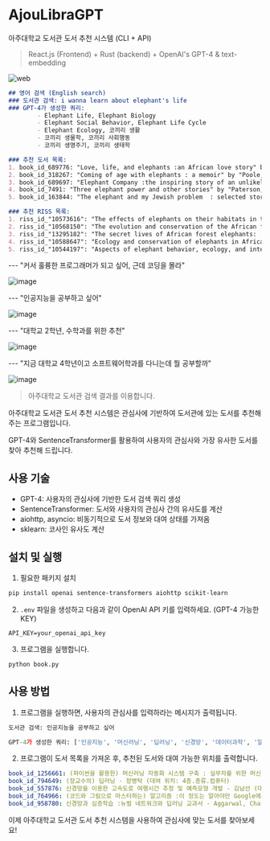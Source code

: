 # AjouLibraGPT

아주대학교 도서관 도서 추천 시스템 (CLI + API)

> React.js (Frontend) + Rust (backend) + OpenAI's GPT-4 & text-embedding

![web](https://github.com/Alfex4936/Ajou-Library-GPT/assets/2356749/2c6e5444-3e61-4147-b177-481c25f4430a)


```md
## 영어 검색 (English search)
### 도서관 검색: i wanna learn about elephant's life
### GPT-4가 생성한 쿼리:
        - Elephant Life, Elephant Biology
        - Elephant Social Behavior, Elephant Life Cycle
        - Elephant Ecology, 코끼리 생활
        - 코끼리 생물학, 코끼리 사회행동
        - 코끼리 생명주기, 코끼리 생태학

### 추천 도서 목록:
1. book_id_689776: "Love, life, and elephants :an African love story" by "Sheldrick, Dame Daphne", published by "New York :Farrar, Straus and Giroux,2012." (대여 위치: 3층.응용과학)
2. book_id_318267: "Coming of age with elephants : a memoir" by "Poole, Joyce", published by "New York : Hyperion,1996" (대여 위치: 4층.자연)
3. book_id_689697: "Elephant Company :the inspiring story of an unlikely hero and the animals who helped him save lives in World War II" by "Croke, Vicki", published by "New York :Random House,2014." (대여 위치: 2층.역사지리)
4. book_id_7491: "Three elephant power and other stories" by "Paterson, A. B", published by "Champaign, Ill. :Project Gutenberg" (현재 대여 불가)
5. book_id_163844: "The elephant and my Jewish problem  : selected stories andjournals, 1957-1987" by "Nissenson, Hugh", published by "New York  : Harper & Row ,1988." (대여 위치: 제1 보존서고)

### 추천 RISS 목록:
1. riss_id_"10573616": "The effects of elephants on their habitats in the Shimba Hills, Kenya" by "Kahumbu, Paula Gathoni", published by "Princeton University"
2. riss_id_"10568150": "The evolution and conservation of the African forest elephant" by "Eggert, Lori S", published by "University of California, San Diego"
3. riss_id_"13295182": "The secret lives of African forest elephants:  Using genetics, networks, and telemetry to understand sociality" by "Schuttler, Stephanie Grace", published by "University of Missouri - Columbia"
4. riss_id_"10588647": "Ecology and conservation of elephants in African rangelands" by "Gadd, Michelle Erin", published by "University of California, Davis"
5. riss_id_"10544197": "Aspects of elephant behavior, ecology, and interactions with humans (Conservation)" by "O'Connell, Caitlin Elizabeth", published by "University of California, Davis"
```

--- "커서 훌륭한 프로그래머가 되고 싶어, 근데 코딩을 몰라"

![image](https://user-images.githubusercontent.com/2356749/235857127-93c16a5e-f5ae-4541-ac4a-67eccf5a89e6.png)

--- "인공지능을 공부하고 싶어"

![image](https://user-images.githubusercontent.com/2356749/235364713-63d2531e-77fd-4e56-9868-9ee94ae8bd18.png)

--- "대학교 2학년, 수학과를 위한 추천"

![image](https://user-images.githubusercontent.com/2356749/235365448-4411d5f3-d736-431e-b902-26cdf0d0fde6.png)

--- "지금 대학교 4학년이고 소프트웨어학과를 다니는데 뭘 공부할까"

![image](https://user-images.githubusercontent.com/2356749/235365378-1936ce8b-a69a-44b4-9e01-bc1b021a1b95.png)

> 아주대학교 도서관 검색 결과를 이용합니다.

아주대학교 도서관 도서 추천 시스템은 관심사에 기반하여 도서관에 있는 도서를 추천해 주는 프로그램입니다.

GPT-4와 SentenceTransformer를 활용하여 사용자의 관심사와 가장 유사한 도서를 찾아 추천해 드립니다.

## 사용 기술

- GPT-4: 사용자의 관심사에 기반한 도서 검색 쿼리 생성
- SentenceTransformer: 도서와 사용자의 관심사 간의 유사도를 계산
- aiohttp, asyncio: 비동기적으로 도서 정보와 대여 상태를 가져옴
- sklearn: 코사인 유사도 계산

## 설치 및 실행

1. 필요한 패키지 설치
```bash
pip install openai sentence-transformers aiohttp scikit-learn
```

2. `.env` 파일을 생성하고 다음과 같이 OpenAI API 키를 입력하세요. (GPT-4 가능한 KEY)
```
API_KEY=your_openai_api_key
```

3. 프로그램을 실행합니다.
```bash
python book.py
```

## 사용 방법

1. 프로그램을 실행하면, 사용자의 관심사를 입력하라는 메시지가 출력됩니다.
```python
도서관 검색: 인공지능을 공부하고 싶어

GPT-4가 생성한 쿼리: ['인공지능', '머신러닝', '딥러닝', '신경망', '데이터과학', '알고리즘', '텐서플로우', '파이토치']
```

2. 프로그램이 도서 목록을 가져온 후, 추천된 도서와 대여 가능한 위치를 출력합니다.
```yaml
book_id_1256661: (파이썬을 활용한) 머신러닝 자동화 시스템 구축 : 실무자를 위한 머신러닝 핵심 개념,모델 선택 및 하이퍼파라미터 튜닝, 최적화 기법 - Gil’s LAB (대여 위치: 4층.총류.컴퓨터)
book_id_794649: (장교수의) 딥러닝 - 장병탁 (대여 위치: 4층.총류.컴퓨터)
book_id_557876: 신경망을 이용한 고속도로 여행시간 추정 및 예측모형 개발 - 김남선 (대여 위치: 제1 보존서고)
book_id_764966: (코드와 그림으로 마스터하는) 알고리즘 :이 정도는 알아야만 Google에서 일할 수 있다! - 이상진 (대여 위치: 4층.총류.컴퓨터)
book_id_958780: 신경망과 심층학습 :뉴럴 네트워크와 딥러닝 교과서 - Aggarwal, Charu C (대여 위치: 4층.총류.컴퓨터)
```

이제 아주대학교 도서관 도서 추천 시스템을 사용하여 관심사에 맞는 도서를 찾아보세요!
